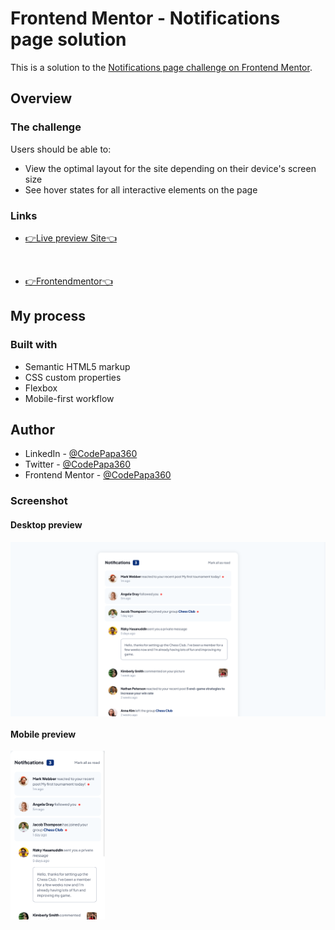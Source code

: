 # Frontend Mentor - Notifications page solution

This is a solution to the [Notifications page challenge on Frontend Mentor](https://www.frontendmentor.io/challenges/notifications-page-DqK5QAmKbC).

## Overview

### The challenge

Users should be able to:

- View the optimal layout for the site depending on their device's screen size
- See hover states for all interactive elements on the page

### Links

- [👉Live preview Site👈]()
<br>

- [👉Frontendmentor👈]()

## My process

### Built with

- Semantic HTML5 markup
- CSS custom properties
- Flexbox
- Mobile-first workflow

## Author

- LinkedIn - [@CodePapa360](https://www.linkedin.com/in/codepapa360)
- Twitter - [@CodePapa360](https://www.twitter.com/CodePapa360)
- Frontend Mentor - [@CodePapa360](https://www.frontendmentor.io/profile/CodePapa360)

### Screenshot

#### Desktop preview

<p><img align="center" src="design/Notifications page solution screenshot - desktop preview.png"/></p>

#### Mobile preview 

<p><img align="center" width="30%" src="design/Notifications page solution screenshot - mobile preview.png"/></p>